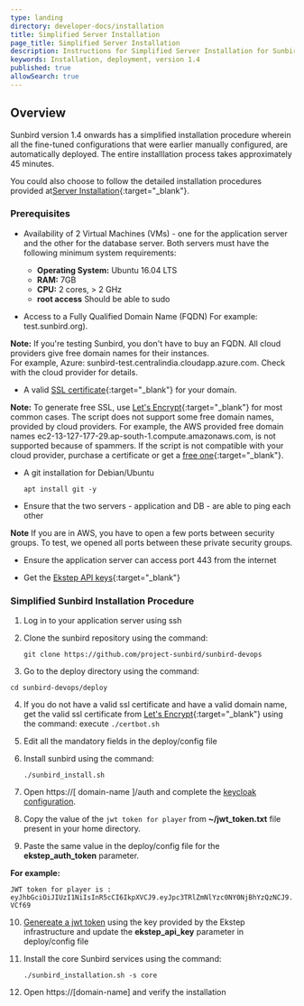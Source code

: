 ```yaml
---
type: landing
directory: developer-docs/installation
title: Simplified Server Installation 
page_title: Simplified Server Installation 
description: Instructions for Simplified Server Installation for Sunbird version 1.4 
keywords: Installation, deployment, version 1.4
published: true
allowSearch: true
---
```


## Overview 

Sunbird version 1.4 onwards has a simplified installation procedure wherein all the fine-tuned configurations that were earlier manually configured, are automatically deployed. The entire installlation process takes approximately 45 minutes. 

You could also choose to follow the detailed installation procedures provided at[Server Installation](http://www.sunbird.org/developer-docs/installation/server_installation/){:target="_blank"}.

### Prerequisites

- Availability of 2 Virtual Machines (VMs) - one for the application server and the other for the database server. Both servers must have the following minimum system requirements:

    - **Operating System:** Ubuntu 16.04 LTS   
    - **RAM:** 7GB   
    - **CPU:** 2 cores, > 2 GHz  
    - **root access** Should be able to sudo

- Access to a Fully Qualified Domain Name (FQDN) For example: test.sunbird.org). 

**Note:** If you're testing Sunbird, you don't have to buy an FQDN. All cloud providers give free domain names for their instances.  
For example, Azure: sunbird-test.centralindia.cloudapp.azure.com. Check with the cloud provider for details.

- A valid [SSL certificate](https://en.wikipedia.org/wiki/Public_key_certificate#TLS/SSL_server_certificate){:target="_blank"} for your domain. 

**Note:** To generate free SSL, use [Let's Encrypt](https://letsencrypt.org/){:target="_blank"} for most common cases. The script does not support some free domain names, provided by cloud providers. For example, the AWS provided free domain names ec2-13-127-177-29.ap-south-1.compute.amazonaws.com, is not supported because of spammers. If the script is not compatible with your cloud provider, purchase a certificate or get a [free one](http://dot.tk){:target="_blank"}.

- A git installation for Debian/Ubuntu

  `apt install git -y`

- Ensure that the two servers - application and DB - are able to ping each other

**Note** If you are in AWS, you have to open a few ports between security groups. To test, we opened all ports between these private security groups.

- Ensure the application server can access port 443 from the internet

- Get the [Ekstep API keys](http://www.sunbird.org/developer-docs/telemetry/authtokengenerator_jslibrary/#how-to-generate-authorization-credentials){:target="_blank"}

### Simplified Sunbird Installation Procedure

1. Log in to your application server using ssh 

2. Clone the sunbird repository using the command:

    `git clone https://github.com/project-sunbird/sunbird-devops`

3. Go to the deploy directory using the command:

  `cd sunbird-devops/deploy`

4. If you do not have a valid ssl certificate and have a valid domain name, get the valid ssl certificate from [Let's Encrypt](https://letsencrypt.org/){:target="_blank"} using the command:
    execute `./certbot.sh`

5. Edit all the mandatory fields in the deploy/config file

6. Install sunbird using the command:

    `./sunbird_install.sh`

7. Open https://[ domain-name ]/auth and complete the [keycloak configuration](http://www.sunbird.org/developer-docs/installation/keycloak_realm_configuration).

8. Copy the value of the `jwt token for player` from **~/jwt_token.txt** file present in your home directory.

9. Paste the same value in the deploy/config file for the **ekstep_auth_token** parameter.

  **For example:**

`JWT token for player is : eyJhbGciOiJIUzI1NiIsInR5cCI6IkpXVCJ9.eyJpc3TRlZmNlYzc0NY0NjBhYzQzNCJ9.VCf69`

10. [Genereate a jwt token](https://community.ekstep.in/developer-knowledgebase/45-getting-started-with-apis) using the key provided by the Ekstep infrastructure and update the **ekstep_api_key** parameter in deploy/config file

11. Install the core Sunbird services using the command:

    `./sunbird_installation.sh -s core`

12. Open https://[domain-name] and verify the installation

